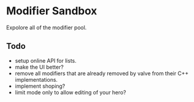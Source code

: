 # Modifier Sandbox
Expolore all of the modifier pool.


## Todo
* setup online API for lists.
* make the UI better?
* remove all modifiers that are already removed by valve from their C++ implementations.
* implement shoping?
* limit mode only to allow editing of your hero?